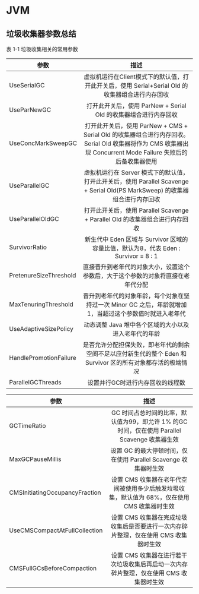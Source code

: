 # JVM

## 垃圾收集器参数总结

表 1-1 垃圾收集相关的常用参数

| 参数                   |  描述   |
|---------------        |:------:|
| UseSerialGC           | 虚拟机运行在Client模式下的默认值，打开此开关后，使用 Serial+Serial Old 的收集器组合进行内存回收 |
| UseParNewGC           | 打开此开关后，使用 ParNew + Serial Old 的收集器组合进行内存回收 |
| UseConcMarkSweepGC    | 打开此开关后，使用 ParNew + CMS + Serial Old 的收集器组合进行内存回收。Serial Old 收集器将作为 CMS 收集器出现 Concurrent Mode Failure 失败后的后备收集器使用 |
| UseParallelGC         | 虚拟机运行在 Server 模式下的默认值，打开此开关后，使用 Parallel Scavenge + Serial Old(PS MarkSweep) 的收集器组合进行内存回收 |
| UseParallelOldGC      | 打开此开关后，使用 Parallel Scavenge + Parallel Old 的收集器组合进行内存回收 |
| SurvivorRatio        | 新生代中 Eden 区域与 Survivor 区域的容量比值，默认为8，代表 Eden : Survivor = 8 : 1 |
| PretenureSizeThreshold   | 直接晋升到老年代的对象大小，设置这个参数后，大于这个参数的对象将直接在老年代分配 |
| MaxTenuringThreshold     | 晋升到老年代的对象年龄，每个对象在坚持过一次 Minor GC 之后，年龄就增加1，当超过这个参数值时就进入老年代 |
| UseAdaptiveSizePolicy    | 动态调整 Java 堆中各个区域的大小以及进入老年代的年龄 |
| HandlePromotionFailure   | 是否允许分配担保失败，即老年代的剩余空间不足以应付新生代的整个 Eden 和 Survivor 区的所有对象都存活的极端情况 |
| ParallelGCThreads       | 设置并行GC时进行内存回收的线程数 |


| 参数                             |  描述   |
|---------------                  |:------:|
| GCTimeRatio                     | GC 时间占总时间的比率，默认值为99，即允许 1% 的GC时间，仅在使用 Parallel Scavenge 收集器生效 |
| MaxGCPauseMillis                | 设置 GC 的最大停顿时间，仅在使用 Parallel Scavenge 收集器时生效 |
| CMSInitiatingOccupancyFraction  | 设置 CMS 收集器在老年代空间被使用多少后触发垃圾收集，默认值为 68%，仅在使用 CMS 收集器时生效 |
| UseCMSCompactAtFullCollection   | 设置 CMS 收集器在完成垃圾收集后是否要进行一次内存碎片整理，仅在使用 CMS 收集器时生效 |
| CMSFullGCsBeforeCompaction      | 设置 CMS 收集器在进行若干次垃圾收集后再启动一次内存碎片整理，仅在使用 CMS 收集器时生效 |


